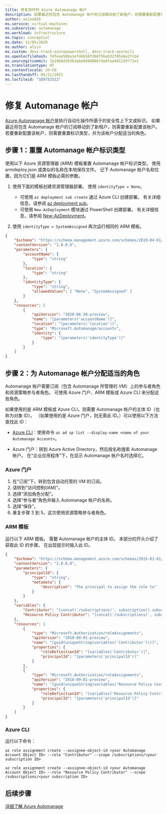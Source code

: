 ```yaml
---
title: 修复损坏的 Azure Automanage 帐户
description: 如果最近将包含 Automanage 帐户的订阅移动到了新租户，则需要重新配置它。 在本文中，你将了解如何
author: asinn826
ms.service: virtual-machines
ms.subservice: automanage
ms.workload: infrastructure
ms.topic: conceptual
ms.date: 11/05/2020
ms.author: alsin
ms.custom: devx-track-azurepowershell, devx-track-azurecli
ms.openlocfilehash: fdfeae56ba1ef46b58fdb8f5beb32f85a6e2fcb4
ms.sourcegitcommit: 1b19b8d303b3abe4d4d08bfde0fee441159771e1
ms.translationtype: HT
ms.contentlocale: zh-CN
ms.lasthandoff: 05/11/2021
ms.locfileid: "109752312"
---
```

# <a name="repair-an-automanage-account"></a>修复 Automanage 帐户
[Azure Automanage 帐户](./automanage-virtual-machines.md#automanage-account)是执行自动化操作所基于的安全性上下文或标识。 如果最近将包含 Automanage 帐户的订阅移动到了新租户，则需要重新配置该帐户。 若要重新配置该帐户，则需要重置标识类型，并为该帐户分配适当的角色。

## <a name="step-1-reset-the-automanage-account-identity-type"></a>步骤 1：重置 Automanage 帐户标识类型
使用以下 Azure 资源管理器 (ARM) 模板重置 Automanage 帐户标识类型。 使用 armdeploy.json 或类似的名称在本地保存文件。 记下 Automanage 帐户名和位置，因为它们是 ARM 模板必需的参数。

1. 使用下面的模板创建资源管理器部署。 使用 `identityType = None`。
    * 可使用 `az deployment sub create` 通过 Azure CLI 创建部署。 有关详细信息，请参阅 [az deployment sub](/cli/azure/deployment/sub)。
    * 可使用 `New-AzDeployment` 模块通过 PowerShell 创建部署。 有关详细信息，请参阅 [New-AzDeployment](/powershell/module/az.resources/new-azdeployment)。

1. 使用 `identityType = SystemAssigned` 再次运行相同的 ARM 模板。

```json
{
    "$schema": "https://schema.management.azure.com/schemas/2019-04-01/deploymentTemplate.json#",
    "contentVersion": "1.0.0.0",
    "parameters": {
        "accountName": {
            "type": "string"
        },
        "location": {
            "type": "string"
        },
        "identityType": {
            "type": "string",
            "allowedValues": [ "None", "SystemAssigned" ]
        }
    },
    "resources": [
        {
            "apiVersion": "2020-06-30-preview",
            "name": "[parameters('accountName')]",
            "location": "[parameters('location')]",
            "type": "Microsoft.Automanage/accounts",
            "identity": {
                "type": "[parameters('identityType')]"
            }
        }
    ]
}

```

## <a name="step-2-assign-appropriate-roles-for-the-automanage-account"></a>步骤 2：为 Automanage 帐户分配适当的角色
Automanage 帐户需要订阅（包含 Automanage 所管理的 VM）上的参与者角色和资源策略参与者角色。 可使用 Azure 门户、ARM 模板或 Azure CLI 来分配这些角色。

如果使用的是 ARM 模板或 Azure CLI，则需要 Automanage 帐户的主体 ID（也称为对象 ID）。 （如果使用的是 Azure 门户，则无需此 ID。）可以使用以下方法查找此 ID：

- [Azure CLI](/cli/azure/ad/sp)：使用命令 `az ad sp list --display-name <name of your Automanage Account>`。

- Azure 门户：转到 Azure Active Directory，然后按名称搜索 Automanage 帐户。 在“企业应用程序”下，在显示 Automanage 帐户名时选择它。

### <a name="azure-portal"></a>Azure 门户
1. 在“订阅”下，转到包含自动托管的 VM 的订阅。
1. 请转到“访问控制(IAM)”。
1. 选择“添加角色分配”。
1. 选择“参与者”角色并输入 Automanage 帐户的名称。
1. 选择“保存”。
1. 重复步骤 3 到 5，这次使用资源策略参与者角色。

### <a name="arm-template"></a>ARM 模板
运行以下 ARM 模板。 需要 Automanage 帐户的主体 ID。 本部分的开头介绍了获取此 ID 的步骤。 在出现提示时输入此 ID。

```json
{
    "$schema": "https://schema.management.azure.com/schemas/2015-01-01/deploymentTemplate.json#",
    "contentVersion": "1.0.0.0",
    "parameters": {
        "principalId": {
            "type": "string",
            "metadata": {
                "description": "The principal to assign the role to"
            }
        }
    },
    "variables": {
        "Contributor": "[concat('/subscriptions/', subscription().subscriptionId, '/providers/Microsoft.Authorization/roleDefinitions/', 'b24988ac-6180-42a0-ab88-20f7382dd24c')]",
        "Resource Policy Contributor": "[concat('/subscriptions/', subscription().subscriptionId, '/providers/Microsoft.Authorization/roleDefinitions/', '36243c78-bf99-498c-9df9-86d9f8d28608')]"
    },
    "resources": [
        {
            "type": "Microsoft.Authorization/roleAssignments",
            "apiVersion": "2018-09-01-preview",
            "name": "[guid(uniqueString(variables('Contributor')))]",
            "properties": {
                "roleDefinitionId": "[variables('Contributor')]",
                "principalId": "[parameters('principalId')]"
            }
        },
        {
            "type": "Microsoft.Authorization/roleAssignments",
            "apiVersion": "2018-09-01-preview",
            "name": "[guid(uniqueString(variables('Resource Policy Contributor')))]",
            "properties": {
                "roleDefinitionId": "[variables('Resource Policy Contributor')]",
                "principalId": "[parameters('principalId')]"
            }
        }
    ]
}
```

### <a name="azure-cli"></a>Azure CLI
运行以下命令：

```azurecli
az role assignment create --assignee-object-id <your Automanage Account Object ID> --role "Contributor" --scope /subscriptions/<your subscription ID>

az role assignment create --assignee-object-id <your Automanage Account Object ID> --role "Resource Policy Contributor" --scope /subscriptions/<your subscription ID>
```

## <a name="next-steps"></a>后续步骤
[详细了解 Azure Automanage](./automanage-virtual-machines.md)
